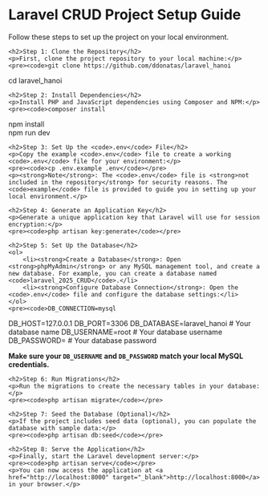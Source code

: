 <!DOCTYPE html>
<html lang="en">
<head>
    <meta charset="UTF-8">
    <meta name="viewport" content="width=device-width, initial-scale=1.0">
    <title>Laravel CRUD Project Setup Guide</title>
</head>
<body>
    <h1>Laravel CRUD Project Setup Guide</h1>
    <p>Follow these steps to set up the project on your local environment.</p>

    <h2>Step 1: Clone the Repository</h2>
    <p>First, clone the project repository to your local machine:</p>
    <pre><code>git clone https://github.com/ddonatas/laravel_hanoi
cd laravel_hanoi</code></pre>

    <h2>Step 2: Install Dependencies</h2>
    <p>Install PHP and JavaScript dependencies using Composer and NPM:</p>
    <pre><code>composer install
npm install <br> npm run dev</code></pre>

    <h2>Step 3: Set Up the <code>.env</code> File</h2>
    <p>Copy the example <code>.env</code> file to create a working <code>.env</code> file for your environment:</p>
    <pre><code>cp .env.example .env</code></pre>
    <p><strong>Note</strong>: The <code>.env</code> file is <strong>not included in the repository</strong> for security reasons. The <code>example</code> file is provided to guide you in setting up your local environment.</p>

    <h2>Step 4: Generate an Application Key</h2>
    <p>Generate a unique application key that Laravel will use for session encryption:</p>
    <pre><code>php artisan key:generate</code></pre>

    <h2>Step 5: Set Up the Database</h2>
    <ol>
        <li><strong>Create a Database</strong>: Open <strong>phpMyAdmin</strong> or any MySQL management tool, and create a new database. For example, you can create a database named <code>laravel_2025_CRUD</code>.</li>
        <li><strong>Configure Database Connection</strong>: Open the <code>.env</code> file and configure the database settings:</li>
    </ol>
    <pre><code>DB_CONNECTION=mysql
DB_HOST=127.0.0.1
DB_PORT=3306
DB_DATABASE=laravel_hanoi  # Your database name
DB_USERNAME=root  # Your database username
DB_PASSWORD=    # Your database password</code></pre>
    <p><strong>Make sure your <code>DB_USERNAME</code> and <code>DB_PASSWORD</code> match your local MySQL credentials.</strong></p>

    <h2>Step 6: Run Migrations</h2>
    <p>Run the migrations to create the necessary tables in your database:</p>
    <pre><code>php artisan migrate</code></pre>

    <h2>Step 7: Seed the Database (Optional)</h2>
    <p>If the project includes seed data (optional), you can populate the database with sample data:</p>
    <pre><code>php artisan db:seed</code></pre>

    <h2>Step 8: Serve the Application</h2>
    <p>Finally, start the Laravel development server:</p>
    <pre><code>php artisan serve</code></pre>
    <p>You can now access the application at <a href="http://localhost:8000" target="_blank">http://localhost:8000</a> in your browser.</p>

   
</body>
</html>

